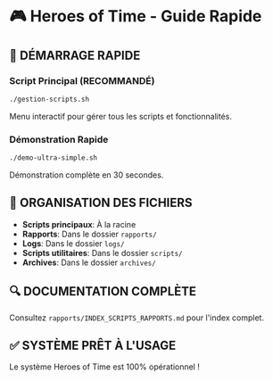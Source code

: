 # 🎮 Heroes of Time - Guide Rapide

## 🚀 DÉMARRAGE RAPIDE

### Script Principal (RECOMMANDÉ)
```bash
./gestion-scripts.sh
```
Menu interactif pour gérer tous les scripts et fonctionnalités.

### Démonstration Rapide
```bash
./demo-ultra-simple.sh
```
Démonstration complète en 30 secondes.

## 📁 ORGANISATION DES FICHIERS

- **Scripts principaux**: À la racine
- **Rapports**: Dans le dossier `rapports/`
- **Logs**: Dans le dossier `logs/`
- **Scripts utilitaires**: Dans le dossier `scripts/`
- **Archives**: Dans le dossier `archives/`

## 🔍 DOCUMENTATION COMPLÈTE

Consultez `rapports/INDEX_SCRIPTS_RAPPORTS.md` pour l'index complet.

## ✅ SYSTÈME PRÊT À L'USAGE

Le système Heroes of Time est 100% opérationnel !
